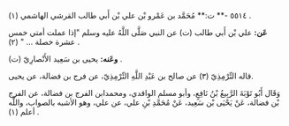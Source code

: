 ٥٥١٤ -** ت:** مُحَمَّد بن عَمْرو بْن علي بْن أَبي طالب القرشي الهاشمي (١) .

**عَن:** علي بْن أَبي طالب (ت) عن النبي صَلَّى اللَّهُ عليه وسلم "إذا عملت أمتي خمس عشرة خصلة ... " (٢) .

**وعَنه:** يحيى بن سَعِيد الأَنْصارِيّ (ت) .

قاله التِّرْمِذِيّ (٣) عن صالح بن عَبْدِ اللَّهِ التِّرْمِذِيّ، عن فرج بن فضالة، عن يحيى.

وَقَال أَبُو تَوْبَةَ الرَّبِيعُ بْنُ نَافِعٍ، وأبو مسلم الواقدي، ومحمدابن الفرج بن فضالة، عن الفرج بْن فضالة، عَنْ يَحْيَى بْن سَعِيد، عَنْ مُحَمَّدِ بْنِ علي، عن علي، وهو الأشبه بالصواب، واللَّه أعلم (١) .